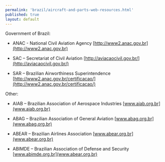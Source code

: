 ```yaml
---
permalink: 'brazil/aircraft-and-parts-web-resources.html'
published: true
layout: default
---
```

Government of Brazil:

* ANAC - National Civil Aviation Agency [http://www2.anac.gov.br](http://www2.anac.gov.br)

* SAC – Secretariat of Civil Aviation [http://aviacaocivil.gov.br/](http://aviacaocivil.gov.br/)

* SAR – Brazilian Airworthiness Superintendence [http://www2.anac.gov.br/certificacao/](http://www2.anac.gov.br/certificacao/)

Other:

* AIAB – Brazilian Association of Aerospace Industries [www.aiab.org.br](www.aiab.org.br)

* ABAG – Brazilian Association of General Aviation [www.abag.org.br](www.abag.org.br)

* ABEAR – Brazilian Airlines Association [www.abear.org.br](www.abear.org.br)

* ABIMDE – Brazilian Association of Defense and Security [www.abimde.org.br](www.abear.org.br)

